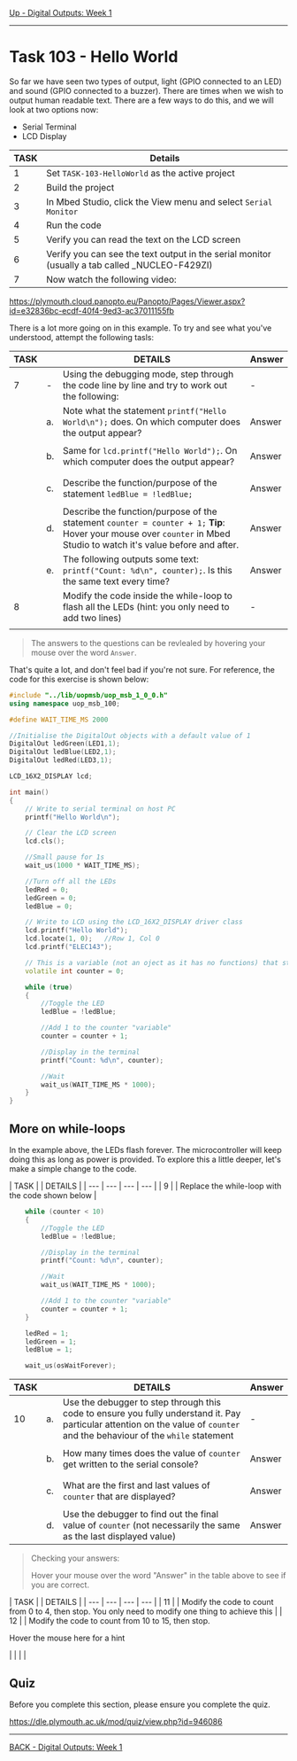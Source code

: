 [Up - Digital Outputs: Week 1](Digital_Outputs_1.md)

--- 

# Task 103 - Hello World
So far we have seen two types of output, light (GPIO connected to an LED) and sound (GPIO connected to a buzzer). There are times when we wish to output human readable text. There are a few ways to do this, and we will look at two options now:

* Serial Terminal
* LCD Display

| TASK | Details |
| --- | --- |
| 1 | Set `TASK-103-HelloWorld` as the active project |
| 2 | Build the project |
| 3 | In Mbed Studio, click the View menu and select `Serial Monitor` |
| 4 | Run the code |
| 5 | Verify you can read the text on the LCD screen |
| 6 | Verify you can see the text output in the serial monitor (usually a tab called _NUCLEO-F429ZI) |
| 7 | Now watch the following video: |

https://plymouth.cloud.panopto.eu/Panopto/Pages/Viewer.aspx?id=e32836bc-ecdf-40f4-9ed3-ac37011155fb

There is a lot more going on in this example. To try and see what you've understood, attempt the following tasls:

| TASK | | DETAILS | Answer |
| --- | --- | --- | --- |
| 7 | - | Using the debugging mode, step through the code line by line and try to work out the following: | - |
| | a. | Note what the statement `printf("Hello World\n");` does. On which computer does the output appear? | <p title="The serial monitor on the host PC">Answer</p> |
| | b. | Same for `lcd.printf("Hello World");`. On which computer does the output appear? | <p title="The target board (Nucleo)">Answer</p> |
| | c. | Describe the function/purpose of the statement `ledBlue = !ledBlue;` | <p title="This flips (toggles) the state of the LED">Answer</p> |
| | d. | Describe the function/purpose of the statement `counter = counter + 1;` **Tip**: Hover your mouse over `counter` in Mbed Studio to watch it's value before and after. | <p title="It increments the value of counter by 1">Answer</p> |
| | e. | The following outputs some text: `printf("Count: %d\n", counter);`. Is this the same text every time? | <p title="No. It includes a variable quantity derived from counter">Answer</p> |
| 8 | | Modify the code inside the while-loop to flash all the LEDs (hint: you only need to add two lines) | - |
||

> The answers to the questions can be revlealed by hovering your mouse over the word `Answer`.

That's quite a lot, and don't feel bad if you're not sure. For reference, the code for this exercise is shown below:

```C++
#include "../lib/uopmsb/uop_msb_1_0_0.h"
using namespace uop_msb_100;

#define WAIT_TIME_MS 2000

//Initialise the DigitalOut objects with a default value of 1
DigitalOut ledGreen(LED1,1);
DigitalOut ledBlue(LED2,1);
DigitalOut ledRed(LED3,1);

LCD_16X2_DISPLAY lcd;

int main()
{
    // Write to serial terminal on host PC
    printf("Hello World\n");

    // Clear the LCD screen
    lcd.cls();

    //Small pause for 1s
    wait_us(1000 * WAIT_TIME_MS);

    //Turn off all the LEDs
    ledRed = 0;
    ledGreen = 0;
    ledBlue = 0;

    // Write to LCD using the LCD_16X2_DISPLAY driver class
    lcd.printf("Hello World");
    lcd.locate(1, 0);   //Row 1, Col 0
    lcd.printf("ELEC143");

    // This is a variable (not an oject as it has no functions) that stores a whole number (integer)
    volatile int counter = 0;

    while (true)
    {
        //Toggle the LED
        ledBlue = !ledBlue;

        //Add 1 to the counter "variable"
        counter = counter + 1;

        //Display in the terminal
        printf("Count: %d\n", counter);

        //Wait
        wait_us(WAIT_TIME_MS * 1000);
    }
}
```

## More on while-loops
In the example above, the LEDs flash forever. The microcontroller will keep doing this as long as power is provided. To explore this a little deeper, let's make a simple change to the code. 

| TASK | | DETAILS |
| --- | --- | --- | --- |
| 9 |  | Replace the while-loop with the code shown below |

```C++
    while (counter < 10)
    {
        //Toggle the LED
        ledBlue = !ledBlue;

        //Display in the terminal
        printf("Count: %d\n", counter);

        //Wait
        wait_us(WAIT_TIME_MS * 1000);

        //Add 1 to the counter "variable"
        counter = counter + 1;        
    }

    ledRed = 1;
    ledGreen = 1;
    ledBlue = 1;

    wait_us(osWaitForever);
```

| TASK | | DETAILS | Answer |
| --- | --- | --- | --- |
| 10  | a. | Use the debugger to step through this code to ensure you fully understand it. Pay particular attention on the value of `counter` and the behaviour of the `while` statement | - |
|  | b. | How many times does the value of `counter` get written to the serial console? | <p title="10 times"> Answer </p> |
|   | c. | What are the first and last values of `counter` that are displayed? | <p title="0 and 9"> Answer </p> |
|   | d. | Use the debugger to find out the final value of `counter` (not necessarily the same as the last displayed value) | <p title="10"> Answer </p> |

> Checking your answers:
> 
> Hover your mouse over the word "Answer" in the table above to see if you are correct.

| TASK | | DETAILS |
| --- | --- | --- | --- |
| 11 |  | Modify the code to count from 0 to 4, then stop. You only need to modify one thing to achieve this |
| 12 |  | Modify the code to count from 10 to 15, then stop. <p title="Change the initial value of counter">Hover the mouse here for a hint</p> |
| | |

## Quiz
Before you complete this section, please ensure you complete the quiz.

https://dle.plymouth.ac.uk/mod/quiz/view.php?id=946086


---

[BACK - Digital Outputs: Week 1](Digital_Outputs_1.md)